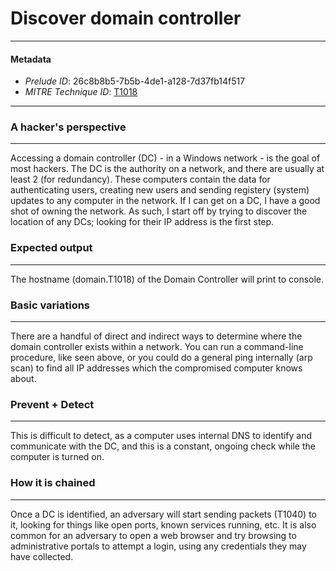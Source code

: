 
# Discover domain controller

---

#### Metadata

- *Prelude ID*: 26c8b8b5-7b5b-4de1-a128-7d37fb14f517
- *MITRE Technique ID*: [T1018](https://attack.mitre.org/techniques/T1018/)

---

### A hacker's perspective

---

Accessing a domain controller (DC) - in a Windows network - is the goal of most hackers. The DC is the authority on a network, and there are usually at least 2 (for redundancy). These computers contain the data for authenticating users, creating new users and sending registery (system) updates to any computer in the network. If I can get on a DC, I have a good shot of owning the network. As such, I start off by trying to discover the location of any DCs; looking for their IP address is the first step. 

### Expected output

---

The hostname (domain.T1018) of the Domain Controller will print to console. 

### Basic variations

---

There are a handful of direct and indirect ways to determine where the domain controller exists within a network. You can run a command-line procedure, like seen above, or you could do a general ping internally (arp scan) to find all IP addresses which the compromised computer knows about. 

### Prevent + Detect

---

This is difficult to detect, as a computer uses internal DNS to identify and communicate with the DC, and this is a constant, ongoing check while the computer is turned on. 

### How it is chained

---

Once a DC is identified, an adversary will start sending packets (T1040) to it, looking for things like open ports, known services running, etc. It is also common for an adversary to open a web browser and try browsing to administrative portals to attempt a login, using any credentials they may have collected. 

